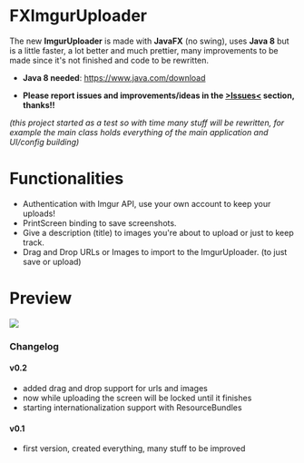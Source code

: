 # FXImgurUploader

The new **ImgurUploader** is made with **JavaFX** (no swing), uses **Java 8** but is a little faster, a lot better and much prettier, many improvements to be made since it's not finished and code to be rewritten.

* **Java 8 needed**: https://www.java.com/download

* **Please report issues and improvements/ideas in the [>Issues<](https://github.com/Simego/FXImgurUploader/issues) section, thanks!!**

*(this project started as a test so with time many stuff will be rewritten, for example the main class holds everything of the main application and UI/config building)*

# Functionalities
* Authentication with Imgur API, use your own account to keep your uploads!
* PrintScreen binding to save screenshots.
* Give a description (title) to images you're about to upload or just to keep track.
* Drag and Drop URLs or Images to import to the ImgurUploader. (to just save or upload)

# Preview
![](http://i.imgur.com/PeyesgA.png)

### Changelog
#### v0.2
* added drag and drop support for urls and images
* now while uploading the screen will be locked until it finishes
* starting internationalization support with ResourceBundles

#### v0.1
* first version, created everything, many stuff to be improved
